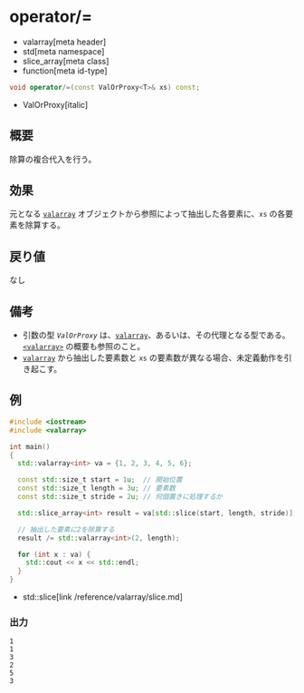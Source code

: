 # operator/=
* valarray[meta header]
* std[meta namespace]
* slice_array[meta class]
* function[meta id-type]

```cpp
void operator/=(const ValOrProxy<T>& xs) const;
```
* ValOrProxy[italic]

## 概要
除算の複合代入を行う。


## 効果
元となる [`valarray`](../valarray.md) オブジェクトから参照によって抽出した各要素に、`xs` の各要素を除算する。


## 戻り値
なし


## 備考
- 引数の型 *`ValOrProxy`* は、[`valarray`](../valarray.md)、あるいは、その代理となる型である。  
	[`<valarray>`](../../valarray.md) の概要も参照のこと。
- [`valarray`](../valarray.md) から抽出した要素数と `xs` の要素数が異なる場合、未定義動作を引き起こす。


## 例
```cpp example
#include <iostream>
#include <valarray>

int main()
{
  std::valarray<int> va = {1, 2, 3, 4, 5, 6};

  const std::size_t start = 1u;  // 開始位置
  const std::size_t length = 3u; // 要素数
  const std::size_t stride = 2u; // 何個置きに処理するか

  std::slice_array<int> result = va[std::slice(start, length, stride)];

  // 抽出した要素に2を除算する
  result /= std::valarray<int>(2, length);

  for (int x : va) {
    std::cout << x << std::endl;
  }
}
```
* std::slice[link /reference/valarray/slice.md]

### 出力
```
1
1
3
2
5
3
```
